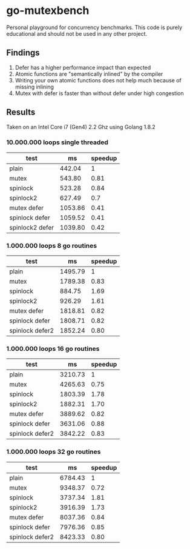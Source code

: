 # go-mutexbench

Personal playground for concurrency benchmarks.
This code is purely educational and should not be used in any other project.

## Findings

1. Defer has a higher performance impact than expected
1. Atomic functions are "semantically inlined" by the compiler
1. Writing your own atomic functions does not help much because of missing inlining
1. Mutex with defer is faster than without defer under high congestion

## Results

Taken on an Intel Core i7 (Gen4) 2.2 Ghz using Golang 1.8.2

### 10.000.000 loops single threaded

|test|ms|speedup|
|----|--|-------|
|plain           |442.04|1|
|mutex           |543.80|0.81|
|spinlock        |523.28|0.84|
|spinlock2       |627.49|0.7|
|mutex defer     |1053.86|0.41|
|spinlock defer  |1059.52|0.41|
|spinlock2 defer |1039.80|0.42|

### 1.000.000 loops 8 go routines

|test|ms|speedup|
|----|--|-------|
|plain           |1495.79|1|
|mutex           |1789.38|0.83|
|spinlock        |884.75|1.69|
|spinlock2       |926.29|1.61|
|mutex defer     |1818.81|0.82|
|spinlock defer  |1808.71|0.82|
|spinlock defer2 |1852.24|0.80|

### 1.000.000 loops 16 go routines

|test|ms|speedup|
|----|--|-------|
|plain           |3210.73|1|
|mutex           |4265.63|0.75|
|spinlock        |1803.39|1.78|
|spinlock2       |1882.31|1.70|
|mutex defer     |3889.62|0.82|
|spinlock defer  |3631.06|0.88|
|spinlock defer2 |3842.22|0.83|

### 1.000.000 loops 32 go routines

|test|ms|speedup|
|----|--|-------|
|plain           |6784.43|1|
|mutex           |9348.37|0.72|
|spinlock        |3737.34|1.81|
|spinlock2       |3916.39|1.73|
|mutex defer     |8037.36|0.84|
|spinlock defer  |7976.36|0.85|
|spinlock defer2 |8423.33|0.80|